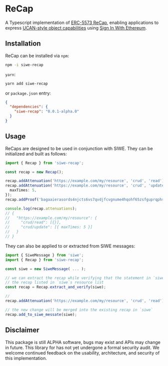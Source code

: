 # ReCap

A Typescript implementation of [ERC-5573 ReCap](https://eips.ethereum.org/EIPS/eip-5573), enabling applications to express [UCAN-style object capabilities](https://github.com/ucan-wg/spec) using [Sign In With Ethereum](https://eips.ethereum.org/EIPS/eip-4361).

## Installation

ReCap can be installed via `npm`:

```sh
npm -i siwe-recap
```

`yarn`:

```sh
yarn add siwe-recap
```

or `package.json` entry:

```json
{
  "dependencies": {
    "siwe-recap": "0.0.1-alpha.0"
  }
}
```

## Usage

ReCaps are designed to be used in conjunction with SIWE. They can be initialized and built as follows:

```typescript
import { Recap } from 'siwe-recap';

const recap = new Recap();

recap.addAttenuation('https://example.com/my/resource', 'crud', 'read');
recap.addAttenuation('https://example.com/my/resource', 'crud', 'update', {
  maxTimes: 5,
});
recap.addProof('bagaaierasords4njcts6vs7qvdjfcvgnume4hqohf65zsfguprqphs3icwea');

console.log(recap.attenuations);
// {
//   "https://example.com/my/resource": {
//     "crud/read": [{}],
//     "crud/update": [{ maxTimes: 5 }]
//   }
// }
```

They can also be applied to or extracted from SIWE messages:

```typescript
import { SiweMessage } from 'siwe';
import { Recap } from 'siwe-recap';

const siwe = new SiweMessage( ... );

// we can extract the recap while verifying that the statement in `siwe` matches
// the recap listed in `siwe`s resource list
const recap = Recap.extract_and_verify(siwe);

//
recap.addAttenuation('https://example.com/my/resource', 'crud', 'read');

// the new change will be merged into the existing recap in `siwe`
recap.add_to_siwe_messate(siwe);
```

## Disclaimer

This package is still ALPHA software, bugs may exist and APIs may change in future. This library for has not yet undergone a formal security audit. We welcome continued feedback on the usability, architecture, and security of this implementation.
